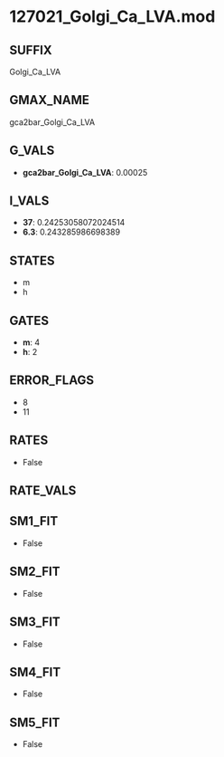 # 127021_Golgi_Ca_LVA.mod

## SUFFIX

Golgi_Ca_LVA

## GMAX_NAME

gca2bar_Golgi_Ca_LVA

## G_VALS

- **gca2bar_Golgi_Ca_LVA**: 0.00025

## I_VALS

- **37**: 0.24253058072024514
- **6.3**: 0.243285986698389

## STATES

- m
- h

## GATES

- **m**: 4
- **h**: 2

## ERROR_FLAGS

- 8
- 11

## RATES

- False

## RATE_VALS


## SM1_FIT

- False

## SM2_FIT

- False

## SM3_FIT

- False

## SM4_FIT

- False

## SM5_FIT

- False

